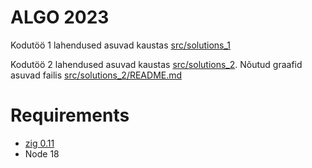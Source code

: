 # ALGO 2023

Kodutöö 1 lahendused asuvad kaustas [src/solutions_1](src/solutions_1)

Kodutöö 2 lahendused asuvad kaustas [src/solutions_2](src/solutions_2). Nõutud graafid asuvad failis [src/solutions_2/README.md](src/solutions_2/README.md)

# Requirements

- [zig 0.11](https://ziglang.org/learn/getting-started/#direct-download)
- Node 18
